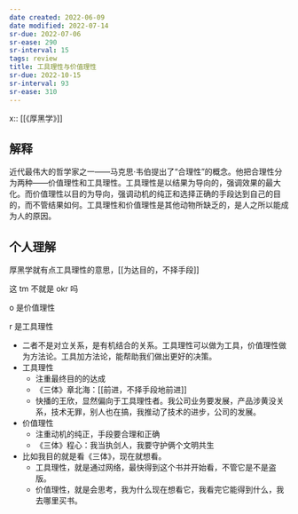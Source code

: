 ```yaml
---
date created: 2022-06-09
date modified: 2022-07-14
sr-due: 2022-07-06
sr-ease: 290
sr-interval: 15
tags: review 
title: 工具理性与价值理性
sr-due: 2022-10-15
sr-interval: 93
sr-ease: 310
---
```


x:: [[《厚黑学》]]

## 解释

近代最伟大的哲学家之一——马克思·韦伯提出了“合理性”的概念。他把合理性分为两种——价值理性和工具理性。工具理性是以结果为导向的，强调效果的最大化。而价值理性以目的为导向，强调动机的纯正和选择正确的手段达到自己的目的，而不管结果如何。工具理性和价值理性是其他动物所缺乏的，是人之所以能成为人的原因。

## 个人理解

厚黑学就有点工具理性的意思，[[为达目的，不择手段]]

这 tm 不就是 okr 吗

o 是价值理性

r 是工具理性

- 二者不是对立关系，是有机结合的关系。工具理性可以做为工具，价值理性做为方法论。工具加方法论，能帮助我们做出更好的决策。
- 工具理性
	- 注重最终目的的达成
	- 《三体》章北海：[[前进，不择手段地前进]]
	- 快播的王欣，显然偏向于工具理性者。我公司业务要发展，产品涉黄没关系，技术无罪，别人也在搞，我推动了技术的进步，公司的发展。
- 价值理性
	- 注重动机的纯正，手段要合理和正确
	- 《三体》程心：我当执剑人，我要守护俩个文明共生
- 比如我目的就是看《三体》，现在就想看。
	- 工具理性，就是通过网络，最快得到这个书并开始看，不管它是不是盗版。
	- 价值理性，就是会思考，我为什么现在想看它，我看完它能得到什么，我去哪里买书。
